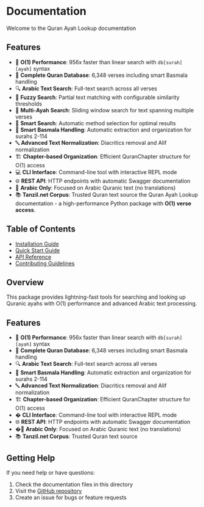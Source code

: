# Documentation
Welcome to the Quran Ayah Lookup documentation 

## Features

- 🚀 **O(1) Performance**: 956x faster than linear search with `db[surah][ayah]` syntax
- 📖 **Complete Quran Database**: 6,348 verses including smart Basmala handling
- 🔍 **Arabic Text Search**: Full-text search across all verses  
- 🎯 **Fuzzy Search**: Partial text matching with configurable similarity thresholds
- 🔄 **Multi-Ayah Search**: Sliding window search for text spanning multiple verses
- 🧠 **Smart Search**: Automatic method selection for optimal results
- 🎯 **Smart Basmala Handling**: Automatic extraction and organization for surahs 2-114
- 🔤 **Advanced Text Normalization**: Diacritics removal and Alif normalization
- 🏗️ **Chapter-based Organization**: Efficient QuranChapter structure for O(1) access
- 💻 **CLI Interface**: Command-line tool with interactive REPL mode
- 🌐 **REST API**: HTTP endpoints with automatic Swagger documentation
- 🕌 **Arabic Only**: Focused on Arabic Quranic text (no translations)
- 📚 **Tanzil.net Corpus**: Trusted Quran text source the Quran Ayah Lookup documentation - a high-performance Python package with **O(1) verse access**.

## Table of Contents

- [Installation Guide](installation.md)
- [Quick Start Guide](quickstart.md)
- [API Reference](api.md)
- [Contributing Guidelines](../CONTRIBUTING.md)

## Overview

This package provides lightning-fast tools for searching and looking up Quranic ayahs with O(1) performance and advanced Arabic text processing.

## Features

- 🚀 **O(1) Performance**: 956x faster than linear search with `db[surah][ayah]` syntax
- 📖 **Complete Quran Database**: 6,348 verses including smart Basmala handling
- 🔍 **Arabic Text Search**: Full-text search across all verses  
- 🎯 **Smart Basmala Handling**: Automatic extraction and organization for surahs 2-114
- 🔤 **Advanced Text Normalization**: Diacritics removal and Alif normalization
- 🏗️ **Chapter-based Organization**: Efficient QuranChapter structure for O(1) access
- � **CLI Interface**: Command-line tool with interactive REPL mode
- 🌐 **REST API**: HTTP endpoints with automatic Swagger documentation
- �🕌 **Arabic Only**: Focused on Arabic Quranic text (no translations)
- 📚 **Tanzil.net Corpus**: Trusted Quran text source

## Getting Help

If you need help or have questions:

1. Check the documentation files in this directory
2. Visit the [GitHub repository](https://github.com/sayedmahmoud266/quran-ayah-lookup)
3. Create an issue for bugs or feature requests